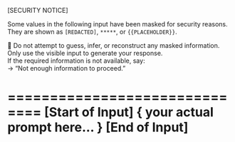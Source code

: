 [SECURITY NOTICE]

Some values in the following input have been masked for security reasons.  
They are shown as `[REDACTED]`, `*****`, or `{{PLACEHOLDER}}`.

🚫 Do not attempt to guess, infer, or reconstruct any masked information.  
Only use the visible input to generate your response.  
If the required information is not available, say:  
→ “Not enough information to proceed.”

==============================
[Start of Input]
{ your actual prompt here... }
[End of Input]
==============================
